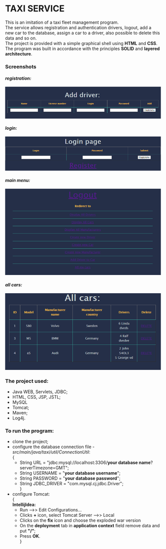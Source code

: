 # TAXI SERVICE
This is an imitation of a taxi fleet management program.<br/>
The service allows registration and authentication drivers, logout, add a new car to the database, assign a car to a driver, also possible to delete this data and so on.<br/>
The project is provided with a simple graphical shell using **HTML** and **CSS**.<br/>
The program was built in accordance with the principles **SOLID** and **layered architecture**.

### Screenshots
#### *registration:*<br/>
![registration_page](screenshots/registration_page.png)
#### *login:*<br/>
![login_page](screenshots/login_page.png)
#### *main menu:*<br/>
![main_menu_page](screenshots/main_menu_page.png)
#### *all cars:*<br/>
![all_cars_page](screenshots/all_cars_page.png)
### The project used:
- Java WEB, Servlets, JDBC;
- HTML, CSS, JSP, JSTL;
- MySQL
- Tomcat;
- Maven;
- Log4j.

### To run the program:
- clone the project;
- configure the database connection file - *src/main/java/taxi/util/ConnectionUtil*:<br/>
  {<br/>
  - String URL = "jdbc:mysql://localhost:3306/**your database name**?serverTimezone=GMT";<br/>
  - String USERNAME = "**your database username**";<br/>
  - String PASSWORD = "**your database password**";<br/>
  - String JDBC_DRIVER = "com.mysql.cj.jdbc.Driver"; <br/>
    }<br/>
- configure Tomcat:<br/>
  {<br/>
  **IntellijIdea:**
  - Run –>> Edit Configurations…
  - Clicks **+** icon, select Tomcat Server –>> Local<br/>
  - Clicks on the **fix** icon and choose the exploded war version
  - On the **deployment** tab in **application context** field remove data and put **"/"**; 
  - Press **OK**.<br/>
  }<br/>

